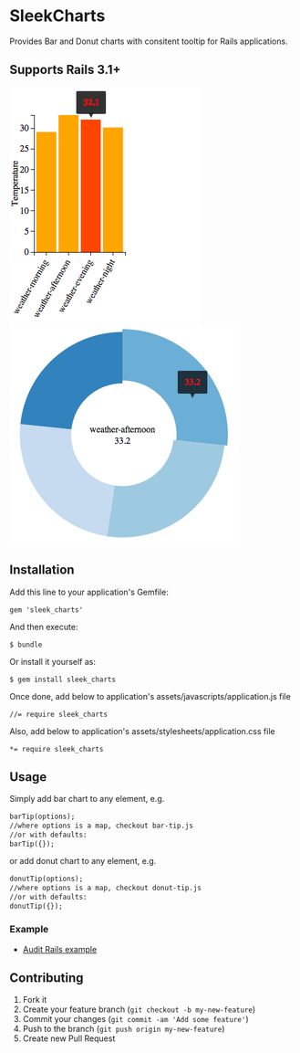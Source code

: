 # SleekCharts

Provides Bar and Donut charts with consitent tooltip for Rails applications.

## Supports Rails 3.1+

![Bar tip](https://github.com/gouravtiwari/sleek_charts/raw/master/example/bar-tip.png)![Donut tip](https://github.com/gouravtiwari/sleek_charts/raw/master/example/donut-tip.png)

## Installation

Add this line to your application's Gemfile:

    gem 'sleek_charts'

And then execute:

    $ bundle

Or install it yourself as:

    $ gem install sleek_charts

Once done, add below to application's assets/javascripts/application.js file

    //= require sleek_charts

Also, add below to application's assets/stylesheets/application.css file

    *= require sleek_charts

## Usage

Simply add bar chart to any element, e.g.

    barTip(options);
    //where options is a map, checkout bar-tip.js
    //or with defaults:
    barTip({});
    

or add donut chart to any element, e.g.

    donutTip(options);
    //where options is a map, checkout donut-tip.js
    //or with defaults:
    donutTip({});

### Example

* [Audit Rails example](www.audit-rails.info/audit_rails/audits/analytics)

## Contributing

1. Fork it
2. Create your feature branch (`git checkout -b my-new-feature`)
3. Commit your changes (`git commit -am 'Add some feature'`)
4. Push to the branch (`git push origin my-new-feature`)
5. Create new Pull Request
